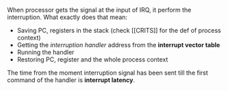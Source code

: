 When processor gets the signal at the input of IRQ, it perform the interruption.
What exactly does that mean:
* Saving PC, registers in the stack (check [[CRITS]] for the def of process context)
* Getting the _interruption handler_ address from the **interrupt vector table**
* Running the handler
* Restoring PC, register and the whole process context

The time from the moment interruption signal has been sent till the first command of the handler is **interrupt latency**.